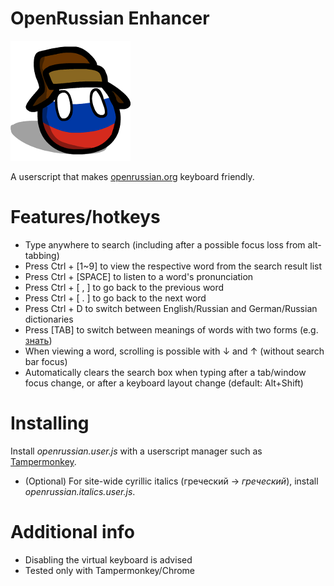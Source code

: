 # OpenRussian Enhancer

![ru](ru.png)

A userscript that makes [openrussian.org](https://en.openrussian.org/) keyboard friendly.

# Features/hotkeys
* Type anywhere to search (including after a possible focus loss from alt-tabbing)
* Press Ctrl + \[1~9\] to view the respective word from the search result list
* Press Ctrl + \[SPACE\] to listen to a word's pronunciation
* Press Ctrl + \[ , \] to go back to the previous word
* Press Ctrl + \[ . \] to go back to the next word
* Press Ctrl + D to switch between English/Russian and German/Russian dictionaries
* Press [TAB] to switch between meanings of words with two forms (e.g. [знать](https://en.openrussian.org/ru/%D0%B7%D0%BD%D0%B0%D1%82%D1%8C))
* When viewing a word, scrolling is possible with &#8595; and &#8593; (without search bar focus)
* Automatically clears the search box when typing after a tab/window focus change, or after a keyboard layout change (default: Alt+Shift)

# Installing
Install *openrussian.user.js* with a userscript manager such as [Tampermonkey](https://www.tampermonkey.net/).
* (Optional) For site-wide cyrillic italics (греческий -> *греческий*), install *openrussian.italics.user.js*.

# Additional info
* Disabling the virtual keyboard is advised
* Tested only with Tampermonkey/Chrome